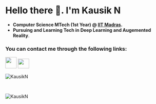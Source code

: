 # Hello there 👋. I'm Kausik N

* __Computer Science MTech (1st Year) @ [IIT Madras](https://www.iitm.ac.in/).__
* __Pursuing and Learning Tech in Deep Learning and Augemented Reality__.


### You can contact me through the following links:
<a href="mailto:nkausik1999@gmail.com"><img src="https://image.flaticon.com/icons/svg/725/725643.svg" height="35" width="35" /></a>
<a href="https://www.linkedin.com/in/kausik-n-7a9800170/"><img src="https://cdn.jsdelivr.net/npm/simple-icons@3.0.1/icons/linkedin.svg" height="30" width="35" /></a>


<p>
<img src="https://github-readme-stats.vercel.app/api?username=kausikn&show_icons=true" alt="KausikN" />
</p>
<br>

<p>
<img src="https://komarev.com/ghpvc/?username=kausikn" alt="KausikN" />
</p>
<br>
